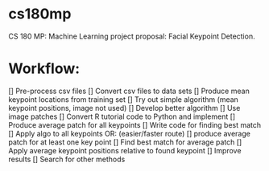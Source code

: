 cs180mp
=======

CS 180 MP: Machine Learning  project proposal: Facial Keypoint Detection.

Workflow:
=========
[] Pre-process csv files
[] Convert csv files to data sets
[] Produce mean keypoint locations from training set
[] Try out simple algorithm (mean keypoint positions, image not used)
[] Develop better algorithm
    [] Use image patches
        [] Convert R tutorial code to Python and implement
            [] Produce average patch for all keypoints
            [] Write code for finding best match
                [] Apply algo to all keypoints
            OR: (easier/faster route)
            [] produce average patch for at least one key point
            [] Find best match for average patch
            [] Apply average keypoint positions relative to found keypoint
        [] Improve results
    [] Search for other methods
